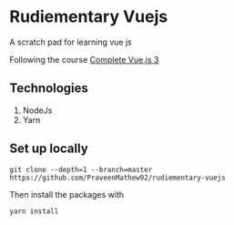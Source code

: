 # Rudiementary Vuejs
A scratch pad for learning vue js

Following the course [Complete Vue.js 3](https://www.udemy.com/course/complete-vuejs-3-crash-course-composition-api-vue-router-vuex/)

## Technologies
1. NodeJs
2. Yarn

## Set up locally

`git clone --depth=1 --branch=master https://github.com/PraveenMathew92/rudiementary-vuejs`

Then install the packages with 

`yarn install`
